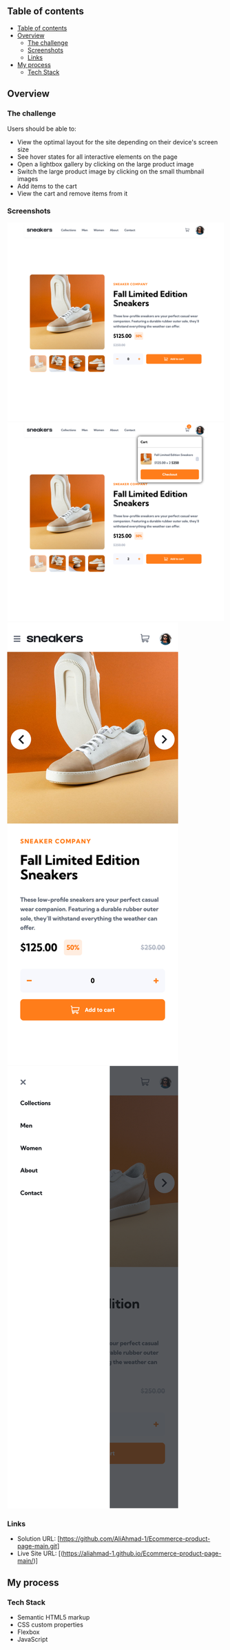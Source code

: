 

## Table of contents

- [Table of contents](#table-of-contents)
- [Overview](#overview)
  - [The challenge](#the-challenge)
  - [Screenshots](#screenshots)
  - [Links](#links)
- [My process](#my-process)
  - [Tech Stack](#tech-stack)



## Overview

### The challenge

Users should be able to:

- View the optimal layout for the site depending on their device's screen size
- See hover states for all interactive elements on the page
- Open a lightbox gallery by clicking on the large product image
- Switch the large product image by clicking on the small thumbnail images
- Add items to the cart
- View the cart and remove items from it

### Screenshots

![](./images/screenshot_desktop.png)
![](./images/screenshot_cart.png)
![](./images/screenshot_mobile.png)
![](./images/screenshot_mobleNav.png)

### Links

- Solution URL: [https://github.com/AliAhmad-1/Ecommerce-product-page-main.git]
- Live Site URL: [(https://aliahmad-1.github.io/Ecommerce-product-page-main/)]

## My process

### Tech Stack

- Semantic HTML5 markup
- CSS custom properties
- Flexbox
- JavaScript

